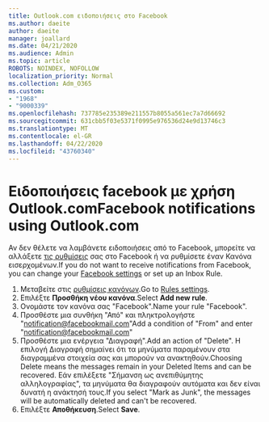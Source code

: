 ```yaml
---
title: Outlook.com ειδοποιήσεις στο Facebook
ms.author: daeite
author: daeite
manager: joallard
ms.date: 04/21/2020
ms.audience: Admin
ms.topic: article
ROBOTS: NOINDEX, NOFOLLOW
localization_priority: Normal
ms.collection: Adm_O365
ms.custom:
- "1968"
- "9000339"
ms.openlocfilehash: 737785e235389e211557b8055a561ec7a7d66692
ms.sourcegitcommit: 631cbb5f03e5371f0995e976536d24e9d13746c3
ms.translationtype: MT
ms.contentlocale: el-GR
ms.lasthandoff: 04/22/2020
ms.locfileid: "43760340"
---
```

# <a name="facebook-notifications-using-outlookcom"></a><span data-ttu-id="103c8-102">Ειδοποιήσεις facebook με χρήση Outlook.com</span><span class="sxs-lookup"><span data-stu-id="103c8-102">Facebook notifications using Outlook.com</span></span>

<span data-ttu-id="103c8-103">Αν δεν θέλετε να λαμβάνετε ειδοποιήσεις από το Facebook, μπορείτε να αλλάξετε [τις ρυθμίσεις](https://aka.ms/facebook-notifications-settings) σας στο Facebook ή να ρυθμίσετε έναν Κανόνα εισερχομένων.</span><span class="sxs-lookup"><span data-stu-id="103c8-103">If you do not want to receive notifications from Facebook, you can change your [Facebook settings](https://aka.ms/facebook-notifications-settings) or set up an Inbox Rule.</span></span>

1. <span data-ttu-id="103c8-104">Μεταβείτε στις [ρυθμίσεις κανόνων](https://outlook.live.com/mail/options/mail/rules/inboxRules).</span><span class="sxs-lookup"><span data-stu-id="103c8-104">Go to [Rules settings](https://outlook.live.com/mail/options/mail/rules/inboxRules).</span></span>
1. <span data-ttu-id="103c8-105">Επιλέξτε **Προσθήκη νέου κανόνα**.</span><span class="sxs-lookup"><span data-stu-id="103c8-105">Select **Add new rule**.</span></span>
1. <span data-ttu-id="103c8-106">Ονομάστε τον κανόνα σας "Facebook".</span><span class="sxs-lookup"><span data-stu-id="103c8-106">Name your rule "Facebook".</span></span>
1. <span data-ttu-id="103c8-107">Προσθέστε μια συνθήκη "Από" και πληκτρολογήστε "notification@facebookmail.com"</span><span class="sxs-lookup"><span data-stu-id="103c8-107">Add a condition of "From" and enter "notification@facebookmail.com"</span></span>
1. <span data-ttu-id="103c8-108">Προσθέστε μια ενέργεια "Διαγραφή".</span><span class="sxs-lookup"><span data-stu-id="103c8-108">Add an action of "Delete".</span></span> <span data-ttu-id="103c8-109">Η επιλογή Διαγραφή σημαίνει ότι τα μηνύματα παραμένουν στα διαγραμμένα στοιχεία σας και μπορούν να ανακτηθούν.</span><span class="sxs-lookup"><span data-stu-id="103c8-109">Choosing Delete means the messages remain in your Deleted Items and can be recovered.</span></span> <span data-ttu-id="103c8-110">Εάν επιλέξετε "Σήμανση ως ανεπιθύμητης αλληλογραφίας", τα μηνύματα θα διαγραφούν αυτόματα και δεν είναι δυνατή η ανάκτησή τους.</span><span class="sxs-lookup"><span data-stu-id="103c8-110">If you select "Mark as Junk", the messages will be automatically deleted and can't be recovered.</span></span>
1. <span data-ttu-id="103c8-111">Επιλέξτε **Αποθήκευση**.</span><span class="sxs-lookup"><span data-stu-id="103c8-111">Select **Save**.</span></span>